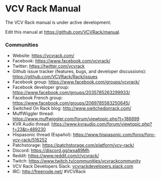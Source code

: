 # VCV Rack Manual

The VCV Rack manual is under active development.

Edit this manual at https://github.com/VCVRack/manual.


### Communities

- Website: https://vcvrack.com/
- Facebook: https://www.facebook.com/vcvrack/
- Twitter: https://twitter.com/vcvrack
- Github issue tracker (features, bugs, and developer discussions): https://github.com/VCVRack/Rack/issues
- Facebook group: https://www.facebook.com/groups/vcvrack/
- Facebook developer group: https://www.facebook.com/groups/2035785263299933/
- Facebook French group: https://www.facebook.com/groups/2069785583250645/
- Switched On Rack blog: http://www.switchedonrack.com/
- MuffWiggler thread: https://www.muffwiggler.com/forum/viewtopic.php?t=186899
- KVR Audio thread: https://www.kvraudio.com/forum/viewtopic.php?f=23&t=489230
- Hispasonic thread (Español): https://www.hispasonic.com/foros/foro-vcv-rack/516252
- Patchstorage: https://patchstorage.com/platform/vcv-rack/
- Discord: https://discord.gg/wxa89Mh
- Reddit: https://www.reddit.com/r/vcvrack/
- Twitch: https://www.twitch.tv/communities/vcvrackcommunity
- VCV Rack Developers Slack: [vcvrackdevelopers.slack.com](https://vcvrackdevelopers.slack.com/join/shared_invite/enQtMzczNzY2NDUzMTczLWM2Mjg0ZjEzNDQ2YTEwYjFiZTA3MzE4NTRjMjg5ZjRkZDAwMDk5M2I4NmIzYmEyZGY1NGQ4YWE4NzkzZjlhMmI)
- IRC: http://freenode.net/ #VCVRack
